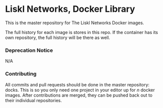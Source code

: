 # Liskl Networks, Docker Library

This is the master repository for The Liskl Networks Docker images.

The full history for each image is stores in this repo. If the container has
its own repository, the full history will be there as well.

### Deprecation Notice

N/A

### Contributing

All commits and pull requests should be done in the master repository: docks.
This is so you only need one project in your editor up for _n_ docker images.
After contributions are merged, they can be pushed back out to their individual
repositories.
